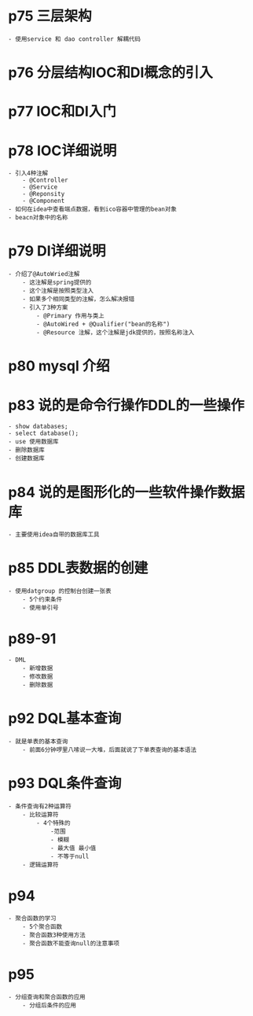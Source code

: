 # p75 三层架构
    - 使用service 和 dao controller 解耦代码
# p76 分层结构IOC和DI概念的引入

# p77 IOC和DI入门

# p78 IOC详细说明
    - 引入4种注解
        - @Controller
        - @Service
        - @Reponsity
        - @Component
    - 如何在idea中查看端点数据，看到ico容器中管理的bean对象
    - beacn对象中的名称

# p79 DI详细说明
    - 介绍了@AutoWried注解
        - 这注解是spring提供的
        - 这个注解是按照类型注入
        - 如果多个相同类型的注解，怎么解决报错
        - 引入了3种方案
            - @Primary 作用与类上
            - @AutoWired + @Qualifier("bean的名称")
            - @Resource 注解，这个注解是jdk提供的，按照名称注入

# p80 mysql 介绍

# p83 说的是命令行操作DDL的一些操作
    - show databases;
    - select database();
    - use 使用数据库
    - 删除数据库
    - 创建数据库

# p84 说的是图形化的一些软件操作数据库
    - 主要使用idea自带的数据库工具

# p85 DDL表数据的创建
    - 使用datgroup 的控制台创建一张表
        - 5个约束条件
        - 使用单引号

# p89-91
    - DML
        - 新增数据
        - 修改数据
        - 删除数据

# p92 DQL基本查询
    - 就是单表的基本查询
        - 前面6分钟啰里八嗦说一大堆，后面就说了下单表查询的基本语法

# p93 DQL条件查询
    - 条件查询有2种运算符
        - 比较运算符
            - 4个特殊的
                -范围
                - 模糊
                - 最大值 最小值
                - 不等于null
        - 逻辑运算符

# p94
    - 聚合函数的学习
        - 5个聚合函数
        - 聚合函数3种使用方法
        - 聚合函数不能查询null的注意事项

# p95
    - 分组查询和聚合函数的应用
        - 分组后条件的应用
